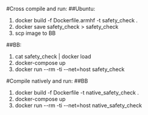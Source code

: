 #Cross compile and run: 
##Ubuntu:
1. docker build -f Dockerfile.armhf -t safety_check .
2. docker save safety_check > safety_check
3. scp image to BB

##BB:
1. cat safety_check | docker load
2. docker-compose up
3. docker run --rm -ti --net=host safety_check

#Compile natively and run:
##BB
1. docker build -f Dockerfile -t native_safety_check .
2. docker-compose up
3. docker run --rm -ti --net=host native_safety_check
